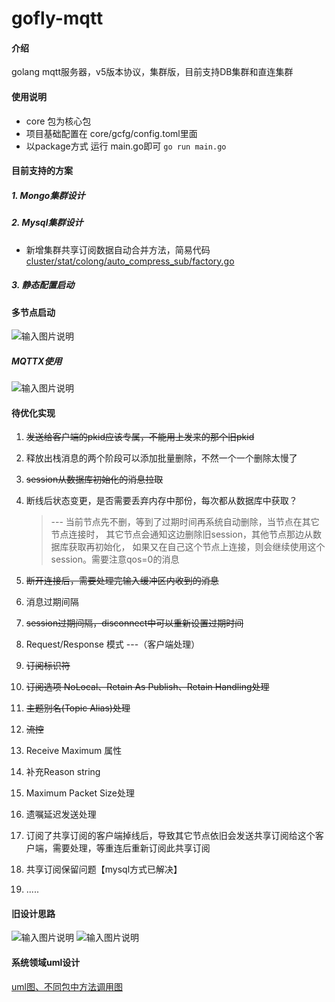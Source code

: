 # gofly-mqtt

#### 介绍
golang mqtt服务器，v5版本协议，集群版，目前支持DB集群和直连集群

#### 使用说明

- core 包为核心包
- 项目基础配置在 core/gcfg/config.toml里面
- 以package方式 运行 main.go即可 
`` go run main.go ``
#### 目前支持的方案
##### 1. Mongo集群设计
##### 2. Mysql集群设计
- 新增集群共享订阅数据自动合并方法，简易代码 [cluster/stat/colong/auto_compress_sub/factory.go](https://github.com/huanglishi/gofly-mqttv5/blob/dev-cluster-v1/cluster/stat/colong/auto_compress_sub/factory.go)

##### 3. 静态配置启动

#### 多节点启动
![输入图片说明](https://docapi.goflys.cn/common/uploadfile/get_image?url=resource/uploads/20230224/3c246c6973a17a8809b623aeade4f5b6.png?_t=1677222880 "3c246c6973a17a8809b623aeade4f5b6.png")
##### MQTTX使用
![输入图片说明](https://docapi.goflys.cn/common/uploadfile/get_image?url=resource/uploads/20230224/e082ad8593a87df421490d95b5552b12.png?_t=1677231427 "MQTTX调试端口")

#### 待优化实现
1. ~~发送给客户端的pkid应该专属，不能用上发来的那个旧pkid~~
2. 释放出栈消息的两个阶段可以添加批量删除，不然一个一个删除太慢了
3. ~~session从数据库初始化的消息拉取~~
4. 断线后状态变更，是否需要丢弃内存中那份，每次都从数据库中获取？ 
   
   > --- 当前节点先不删，等到了过期时间再系统自动删除，当节点在其它节点连接时，
        其它节点会通知这边删除旧session，其他节点那边从数据库获取再初始化，
        如果又在自己这个节点上连接，则会继续使用这个session。需要注意qos=0的消息
   
5. ~~断开连接后，需要处理完输入缓冲区内收到的消息~~

6. 消息过期间隔
   
7. ~~session过期间隔，disconnect中可以重新设置过期时间~~

8. Request/Response 模式 ---（客户端处理）

9. ~~订阅标识符~~

10. ~~订阅选项 NoLocal、Retain As Publish、Retain Handling处理~~
    
11. ~~主题别名(Topic Alias)处理~~

12. ~~流控~~

13. Receive Maximum 属性

14. 补充Reason string

15. Maximum Packet Size处理

16. 遗嘱延迟发送处理
    
17. 订阅了共享订阅的客户端掉线后，导致其它节点依旧会发送共享订阅给这个客户端，需要处理，等重连后重新订阅此共享订阅

18. 共享订阅保留问题【mysql方式已解决】
    
19. .....

#### 旧设计思路
![输入图片说明](https://docapi.goflys.cn/common/uploadfile/get_image?url=resource/uploads/20230224/c704927bda1c9f40b9b40850e3747d86.png?_t=1677229905 "客户端消息处理")
![输入图片说明](https://docapi.goflys.cn/common/uploadfile/get_image?url=resource/uploads/20230224/27575a90cdb7ee661f23570b75b28394.png?_t=1677229916 "共享订阅集群通知")

#### 系统领域uml设计
[uml图、不同包中方法调用图](https://github.com/huanglishi/gofly-mqttv5/image)
